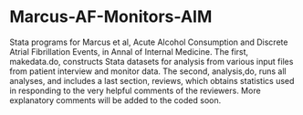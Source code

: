 # Marcus-AF-Monitors-AIM
Stata programs for Marcus et al, Acute Alcohol Consumption and Discrete Atrial Fibrillation Events, in Annal of Internal Medicine. The first, makedata.do, constructs Stata datasets for analysis from various input files from patient interview and monitor data.  The second, analysis,do, runs all analyses, and includes a last section, reviews, which obtains statistics used in responding to the very helpful comments of the reviewers.  More explanatory comments will be added to the coded soon.
